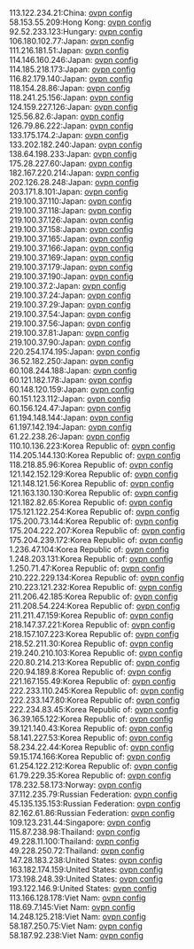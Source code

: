 113.122.234.21:China: [ovpn config](vpn/113_122_234_21.ovpn)  
58.153.55.209:Hong Kong: [ovpn config](vpn/58_153_55_209.ovpn)  
92.52.233.123:Hungary: [ovpn config](vpn/92_52_233_123.ovpn)  
106.180.102.77:Japan: [ovpn config](vpn/106_180_102_77.ovpn)  
111.216.181.51:Japan: [ovpn config](vpn/111_216_181_51.ovpn)  
114.146.160.246:Japan: [ovpn config](vpn/114_146_160_246.ovpn)  
114.185.218.173:Japan: [ovpn config](vpn/114_185_218_173.ovpn)  
116.82.179.140:Japan: [ovpn config](vpn/116_82_179_140.ovpn)  
118.154.28.86:Japan: [ovpn config](vpn/118_154_28_86.ovpn)  
118.241.25.156:Japan: [ovpn config](vpn/118_241_25_156.ovpn)  
124.159.227.126:Japan: [ovpn config](vpn/124_159_227_126.ovpn)  
125.56.82.6:Japan: [ovpn config](vpn/125_56_82_6.ovpn)  
126.79.86.222:Japan: [ovpn config](vpn/126_79_86_222.ovpn)  
133.175.174.2:Japan: [ovpn config](vpn/133_175_174_2.ovpn)  
133.202.182.240:Japan: [ovpn config](vpn/133_202_182_240.ovpn)  
138.64.198.233:Japan: [ovpn config](vpn/138_64_198_233.ovpn)  
175.28.227.60:Japan: [ovpn config](vpn/175_28_227_60.ovpn)  
182.167.220.214:Japan: [ovpn config](vpn/182_167_220_214.ovpn)  
202.126.28.248:Japan: [ovpn config](vpn/202_126_28_248.ovpn)  
203.171.8.101:Japan: [ovpn config](vpn/203_171_8_101.ovpn)  
219.100.37.110:Japan: [ovpn config](vpn/219_100_37_110.ovpn)  
219.100.37.118:Japan: [ovpn config](vpn/219_100_37_118.ovpn)  
219.100.37.126:Japan: [ovpn config](vpn/219_100_37_126.ovpn)  
219.100.37.158:Japan: [ovpn config](vpn/219_100_37_158.ovpn)  
219.100.37.165:Japan: [ovpn config](vpn/219_100_37_165.ovpn)  
219.100.37.166:Japan: [ovpn config](vpn/219_100_37_166.ovpn)  
219.100.37.169:Japan: [ovpn config](vpn/219_100_37_169.ovpn)  
219.100.37.179:Japan: [ovpn config](vpn/219_100_37_179.ovpn)  
219.100.37.190:Japan: [ovpn config](vpn/219_100_37_190.ovpn)  
219.100.37.2:Japan: [ovpn config](vpn/219_100_37_2.ovpn)  
219.100.37.24:Japan: [ovpn config](vpn/219_100_37_24.ovpn)  
219.100.37.29:Japan: [ovpn config](vpn/219_100_37_29.ovpn)  
219.100.37.54:Japan: [ovpn config](vpn/219_100_37_54.ovpn)  
219.100.37.56:Japan: [ovpn config](vpn/219_100_37_56.ovpn)  
219.100.37.81:Japan: [ovpn config](vpn/219_100_37_81.ovpn)  
219.100.37.90:Japan: [ovpn config](vpn/219_100_37_90.ovpn)  
220.254.174.195:Japan: [ovpn config](vpn/220_254_174_195.ovpn)  
36.52.182.250:Japan: [ovpn config](vpn/36_52_182_250.ovpn)  
60.108.244.188:Japan: [ovpn config](vpn/60_108_244_188.ovpn)  
60.121.182.178:Japan: [ovpn config](vpn/60_121_182_178.ovpn)  
60.148.120.159:Japan: [ovpn config](vpn/60_148_120_159.ovpn)  
60.151.123.112:Japan: [ovpn config](vpn/60_151_123_112.ovpn)  
60.156.124.47:Japan: [ovpn config](vpn/60_156_124_47.ovpn)  
61.194.148.144:Japan: [ovpn config](vpn/61_194_148_144.ovpn)  
61.197.142.194:Japan: [ovpn config](vpn/61_197_142_194.ovpn)  
61.22.238.26:Japan: [ovpn config](vpn/61_22_238_26.ovpn)  
110.10.136.223:Korea Republic of: [ovpn config](vpn/110_10_136_223.ovpn)  
114.205.144.130:Korea Republic of: [ovpn config](vpn/114_205_144_130.ovpn)  
118.218.85.96:Korea Republic of: [ovpn config](vpn/118_218_85_96.ovpn)  
121.142.152.129:Korea Republic of: [ovpn config](vpn/121_142_152_129.ovpn)  
121.148.121.56:Korea Republic of: [ovpn config](vpn/121_148_121_56.ovpn)  
121.163.130.130:Korea Republic of: [ovpn config](vpn/121_163_130_130.ovpn)  
121.182.82.65:Korea Republic of: [ovpn config](vpn/121_182_82_65.ovpn)  
175.121.122.254:Korea Republic of: [ovpn config](vpn/175_121_122_254.ovpn)  
175.200.73.144:Korea Republic of: [ovpn config](vpn/175_200_73_144.ovpn)  
175.204.222.207:Korea Republic of: [ovpn config](vpn/175_204_222_207.ovpn)  
175.204.239.172:Korea Republic of: [ovpn config](vpn/175_204_239_172.ovpn)  
1.236.47.104:Korea Republic of: [ovpn config](vpn/1_236_47_104.ovpn)  
1.248.203.131:Korea Republic of: [ovpn config](vpn/1_248_203_131.ovpn)  
1.250.71.47:Korea Republic of: [ovpn config](vpn/1_250_71_47.ovpn)  
210.222.229.134:Korea Republic of: [ovpn config](vpn/210_222_229_134.ovpn)  
210.223.121.232:Korea Republic of: [ovpn config](vpn/210_223_121_232.ovpn)  
211.206.42.185:Korea Republic of: [ovpn config](vpn/211_206_42_185.ovpn)  
211.208.54.224:Korea Republic of: [ovpn config](vpn/211_208_54_224.ovpn)  
211.211.47.159:Korea Republic of: [ovpn config](vpn/211_211_47_159.ovpn)  
218.147.37.221:Korea Republic of: [ovpn config](vpn/218_147_37_221.ovpn)  
218.157.107.223:Korea Republic of: [ovpn config](vpn/218_157_107_223.ovpn)  
218.52.211.30:Korea Republic of: [ovpn config](vpn/218_52_211_30.ovpn)  
219.240.210.103:Korea Republic of: [ovpn config](vpn/219_240_210_103.ovpn)  
220.80.214.213:Korea Republic of: [ovpn config](vpn/220_80_214_213.ovpn)  
220.94.189.8:Korea Republic of: [ovpn config](vpn/220_94_189_8.ovpn)  
221.167.155.49:Korea Republic of: [ovpn config](vpn/221_167_155_49.ovpn)  
222.233.110.245:Korea Republic of: [ovpn config](vpn/222_233_110_245.ovpn)  
222.233.147.80:Korea Republic of: [ovpn config](vpn/222_233_147_80.ovpn)  
222.234.83.45:Korea Republic of: [ovpn config](vpn/222_234_83_45.ovpn)  
36.39.165.122:Korea Republic of: [ovpn config](vpn/36_39_165_122.ovpn)  
39.121.140.43:Korea Republic of: [ovpn config](vpn/39_121_140_43.ovpn)  
58.141.227.53:Korea Republic of: [ovpn config](vpn/58_141_227_53.ovpn)  
58.234.22.44:Korea Republic of: [ovpn config](vpn/58_234_22_44.ovpn)  
59.15.174.166:Korea Republic of: [ovpn config](vpn/59_15_174_166.ovpn)  
61.254.122.212:Korea Republic of: [ovpn config](vpn/61_254_122_212.ovpn)  
61.79.229.35:Korea Republic of: [ovpn config](vpn/61_79_229_35.ovpn)  
178.232.58.173:Norway: [ovpn config](vpn/178_232_58_173.ovpn)  
37.112.235.79:Russian Federation: [ovpn config](vpn/37_112_235_79.ovpn)  
45.135.135.153:Russian Federation: [ovpn config](vpn/45_135_135_153.ovpn)  
82.162.61.86:Russian Federation: [ovpn config](vpn/82_162_61_86.ovpn)  
109.123.231.44:Singapore: [ovpn config](vpn/109_123_231_44.ovpn)  
115.87.238.98:Thailand: [ovpn config](vpn/115_87_238_98.ovpn)  
49.228.11.100:Thailand: [ovpn config](vpn/49_228_11_100.ovpn)  
49.228.250.72:Thailand: [ovpn config](vpn/49_228_250_72.ovpn)  
147.28.183.238:United States: [ovpn config](vpn/147_28_183_238.ovpn)  
163.182.174.159:United States: [ovpn config](vpn/163_182_174_159.ovpn)  
173.198.248.39:United States: [ovpn config](vpn/173_198_248_39.ovpn)  
193.122.146.9:United States: [ovpn config](vpn/193_122_146_9.ovpn)  
113.166.128.178:Viet Nam: [ovpn config](vpn/113_166_128_178.ovpn)  
118.69.7.145:Viet Nam: [ovpn config](vpn/118_69_7_145.ovpn)  
14.248.125.218:Viet Nam: [ovpn config](vpn/14_248_125_218.ovpn)  
58.187.250.75:Viet Nam: [ovpn config](vpn/58_187_250_75.ovpn)  
58.187.92.238:Viet Nam: [ovpn config](vpn/58_187_92_238.ovpn)  
